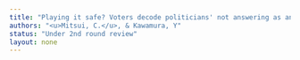 ```yaml
---
title: "Playing it safe? Voters decode politicians' not answering as an answer"
authors: "<u>Mitsui, C.</u>, & Kawamura, Y"
status: "Under 2nd round review"
layout: none
---
```


